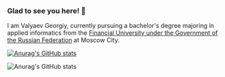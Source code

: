 ### Glad to see you here! 👋

I am Valyaev Georgiy, currently pursuing a bachelor's degree majoring in applied informatics from the [Financial University under the Government of the Russian Federation](http://www.fa.ru/Pages/Home.aspx) at Moscow City.

[![Anurag's GitHub stats](https://github-readme-stats.vercel.app/api?username=Valyaevgeorgiy)](https://github.com/anuraghazra/github-readme-stats)

![Anurag's GitHub stats](https://github-readme-stats.vercel.app/api?username=Valyaevgeorgiy&count_private=true&show_icons=true)

<!-- - 🔭 I’m currently working on ...
- 🌱 I’m currently learning ...
- 👯 I’m looking to collaborate on ...
- 🤔 I’m looking for help with ...
- 💬 Ask me about ...
- 📫 How to reach me: ...
- 😄 Pronouns: ...
- ⚡ Fun fact: ...
--!>


